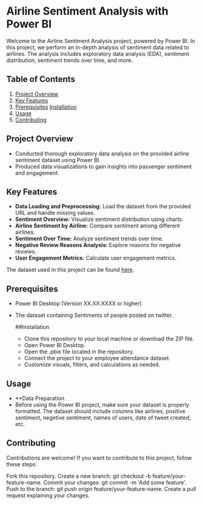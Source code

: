 # Airline Sentiment Analysis with Power BI

Welcome to the Airline Sentiment Analysis project, powered by Power BI. In this project, we perform an in-depth analysis of sentiment data related to airlines. The analysis includes exploratory data analysis (EDA), sentiment distribution, sentiment trends over time, and more.


## Table of Contents

1. [Project Overview](#project-overview)
2. [Key Features](#key-features)
3. [Prerequisites](#prerequisites)
   [Installation](#Installation)
5. [Usage](#usage)
6. [Contributing](#contributing)

## Project Overview

- Conducted thorough exploratory data analysis on the provided airline sentiment dataset using Power BI.
- Produced data visualizations to gain insights into passenger sentiment and engagement.

## Key Features

- **Data Loading and Preprocessing:** Load the dataset from the provided URL and handle missing values.
- **Sentiment Overview:** Visualize sentiment distribution using charts.
- **Airline Sentiment by Airline:** Compare sentiment among different airlines.
- **Sentiment Over Time:** Analyze sentiment trends over time.
- **Negative Review Reasons Analysis:** Explore reasons for negative reviews.
- **User Engagement Metrics:** Calculate user engagement metrics.

The dataset used in this project can be found [here](airline_tweets.xlsx).

## Prerequisites

- Power BI Desktop (Version XX.XX.XXXX or higher)
- The dataset containing Sentiments of people posted on twitter.

  ##Installation
  - Clone this repository to your local machine or download the ZIP file.
  - Open Power BI Desktop.
  - Open the .pbix file located in the repository.
  - Connect the project to your employee attendance dataset.
  - Customize visuals, filters, and calculations as needed.

## Usage

- **Data Preparation
- Before using the Power BI project, make sure your dataset is properly formatted. The dataset should include columns like airlines, positive sentiment, negetive sentiment, names of users, date of tweet created, etc.

## Contributing

Contributions are welcome! If you want to contribute to this project, follow these steps:

Fork this repository.
Create a new branch: git checkout -b feature/your-feature-name.
Commit your changes: git commit -m 'Add some feature'.
Push to the branch: git push origin feature/your-feature-name.
Create a pull request explaining your changes.
